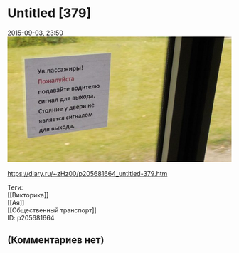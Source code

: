Untitled [379]
==============

  
2015-09-03, 23:50  
   [![](pics/yrdvQ1Ul.jpg)](http://i.imgur.com/yrdvQ1U.jpg)     
  
<https://diary.ru/~zHz00/p205681664_untitled-379.htm>  
  
Теги:  
[[Викторика]]  
[[Ая]]  
[[Общественный транспорт]]  
ID: p205681664  


(Комментариев нет)
------------------